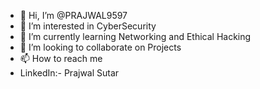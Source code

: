 - 👋 Hi, I’m @PRAJWAL9597
- 👀 I’m interested in CyberSecurity
- 🌱 I’m currently learning Networking and Ethical Hacking
- 💞️ I’m looking to collaborate on Projects
- 📫 How to reach me 
- LinkedIn:- Prajwal Sutar


<!---
PRAJWAL9597/PRAJWAL9597 is a ✨ special ✨ repository because its `README.md` (this file) appears on your GitHub profile.
You can click the Preview link to take a look at your changes.
--->
